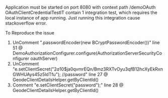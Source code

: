 Application must be started on port 8080 with context path /demoOAuth
OAuthClientCredentialTestIT contain 1 integration test, which requires the local instance of app running.
Just running this integration cause stackoverflow error.

To Reproduce the issue
1. UnComment ".passwordEncoder(new BCryptPasswordEncoder())" line 51 @ DemoAuthorizationConfigurer.configure(AuthorizationServerSecurityConfigurer oauthServer) 
2. UnComment "e.setClientSecret("$2a$10$ja0qvmrEQn/Bmz3RXTvOyu3qfB12hcXyEkRxnGWHUAys45z5ldTfu"); //password" line 27 @ GeodeClientDetailsHelper.getByClientId()
2. Comment "e.setClientSecret("password");" line 28 @ GeodeClientDetailsHelper.getByClientId()